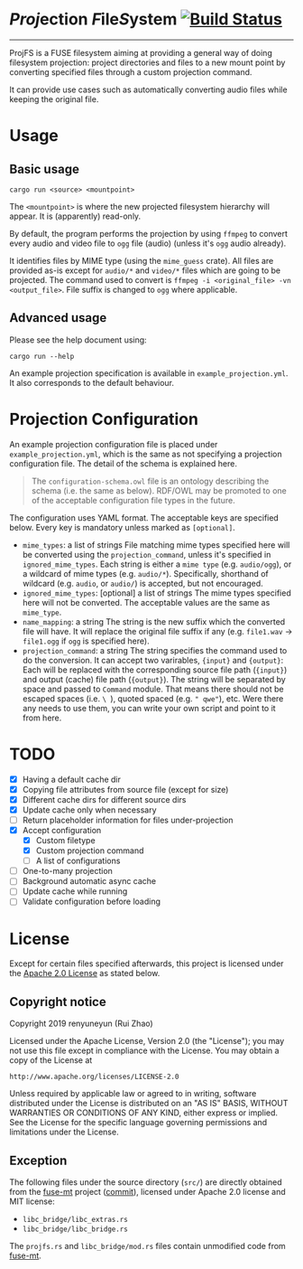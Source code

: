 # ***Proj***ection ***F***ile***S***ystem [![Build Status](https://travis-ci.org/renyuneyun/projfs.svg?branch=master)](https://travis-ci.org/renyuneyun/projfs)
- - - - - - -

ProjFS is a FUSE filesystem aiming at providing a general way of doing filesystem projection: project directories and files to a new mount point by converting specified files through a custom projection command.

It can provide use cases such as automatically converting audio files while keeping the original file.

# Usage

## Basic usage

```
cargo run <source> <mountpoint>
```

The `<mountpoint>` is where the new projected filesystem hierarchy will appear. It is (apparently) read-only.

By default, the program performs the projection by using `ffmpeg` to convert every audio and video file to `ogg` file (audio) (unless it's `ogg` audio already).

It identifies files by MIME type (using the `mime_guess` crate). All files are provided as-is except for `audio/*` and `video/*` files which are going to be projected. The command used to convert is `ffmpeg -i <original_file> -vn <output_file>`. File suffix is changed to `ogg` where applicable.

## Advanced usage

Please see the help document using:

```
cargo run --help
```

An example projection specification is available in `example_projection.yml`. It also corresponds to the default behaviour.

# Projection Configuration

An example projection configuration file is placed under `example_projection.yml`, which is the same as not specifying a projection configuration file. The detail of the schema is explained here.

> The `configuration-schema.owl` file is an ontology describing the schema (i.e. the same as below). RDF/OWL may be promoted to one of the acceptable configuration file types in the future.

The configuration uses YAML format. The acceptable keys are specified below. Every key is mandatory unless marked as `[optional]`.

- `mime_types`: a list of strings
    File matching mime types specified here will be converted using the `projection_command`, unless it's specified in `ignored_mime_types`.
    Each string is either a `mime type` (e.g. `audio/ogg`), or a wildcard of mime types (e.g. `audio/*`). Specifically, shorthand of wildcard (e.g. `audio`, or `audio/`) is accepted, but not encouraged.
- `ignored_mime_types`: [optional] a list of strings
    The mime types specified here will not be converted.
    The acceptable values are the same as `mime_type`.
- `name_mapping`: a string
    The string is the new suffix which the converted file will have. It will replace the original file suffix if any (e.g. `file1.wav` -> `file1.ogg` if `ogg` is specified here).
- `projection_command`: a string
    The string specifies the command used to do the conversion. It can accept two varirables, `{input}` and `{output}`: Each will be replaced with the corresponding source file path (`{input}`) and output (cache) file path (`{output}`).
    The string will be separated by space and passed to `Command` module. That means there should not be escaped spaces (i.e. `\ `), quoted spaced (e.g. `" qwe"`), etc. Were there any needs to use them, you can write your own script and point to it from here.


# TODO

* [x] Having a default cache dir
* [x] Copying file attributes from source file (except for size)
* [x] Different cache dirs for different source dirs
* [x] Update cache only when necessary
* [ ] Return placeholder information for files under-projection
* [x] Accept configuration
    * [x] Custom filetype
    * [x] Custom projection command
    * [ ] A list of configurations
* [ ] One-to-many projection
* [ ] Background automatic async cache
* [ ] Update cache while running
* [ ] Validate configuration before loading

# License

Except for certain files specified afterwards, this project is licensed under the [Apache 2.0 License](http://www.apache.org/licenses/LICENSE-2.0) as stated below.

## Copyright notice

Copyright 2019 renyuneyun (Rui Zhao)

Licensed under the Apache License, Version 2.0 (the "License");
you may not use this file except in compliance with the License.
You may obtain a copy of the License at

    http://www.apache.org/licenses/LICENSE-2.0

Unless required by applicable law or agreed to in writing, software
distributed under the License is distributed on an "AS IS" BASIS,
WITHOUT WARRANTIES OR CONDITIONS OF ANY KIND, either express or implied.
See the License for the specific language governing permissions and
limitations under the License.

## Exception

The following files under the source directory (`src/`) are directly obtained from the [fuse-mt](https://github.com/wfraser/fuse-mt) project ([commit](https://github.com/wfraser/fuse-mt/tree/97e115667682b4a7e54c1831360b8c572c667db3/example/src)), licensed under Apache 2.0 license and MIT license:

* `libc_bridge/libc_extras.rs`
* `libc_bridge/libc_bridge.rs`

The `projfs.rs` and `libc_bridge/mod.rs` files contain unmodified code from [fuse-mt](https://github.com/wfraser/fuse-mt/blob/97e115667682b4a7e54c1831360b8c572c667db3/example/src/passthrough.rs).

